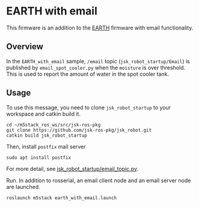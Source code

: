 # EARTH with email

This firmware is an addition to the [EARTH](https://github.com/jsk-ros-pkg/jsk_3rdparty/tree/master/m5stack_ros/sketches/EARTH) firmware with email functionality.

## Overview

In the `EARTH_with_email` sample, `/email` topic (`jsk_robot_startup/Email`) is published by `email_spot_cooler.py` when the `moisture` is over threshold.
This is used to report the amount of water in the spot cooler tank.

## Usage

To use this message, you need to clone `jsk_robot_startup` to your workspace and catkin build it.

```
cd ~/m5stack_ros_ws/src/jsk-ros-pkg
git clone https://github.com/jsk-ros-pkg/jsk_robot.git
catkin build jsk_robot_startup
```

Then, install `postfix` mail server

```
sudo apt install postfix
```

For more detail, see [jsk_robot_startup/email_topic.py](https://github.com/jsk-ros-pkg/jsk_robot/tree/master/jsk_robot_common/jsk_robot_startup#scriptsemail_topicpy).

Run. In addition to rosserial, an email client node and an email server node are launched.

```
roslaunch m5stack earth_with_email.launch
```
